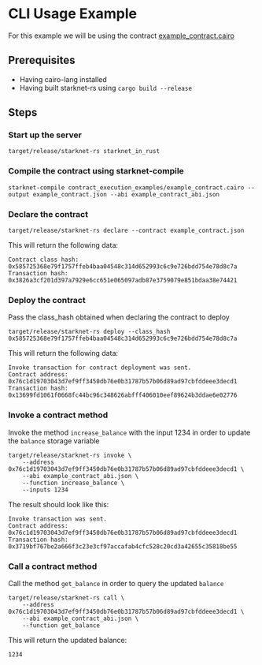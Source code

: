 # CLI Usage Example

For this example we will be using the contract [example_contract.cairo](../contract_execution_examples/example_contract.cairo)

## Prerequisites

- Having cairo-lang installed
- Having built starknet-rs using `cargo build --release`

## Steps

### Start up the server

```=bash
target/release/starknet-rs starknet_in_rust
```

### Compile the contract using starknet-compile

```=bash
starknet-compile contract_execution_examples/example_contract.cairo --output example_contract.json --abi example_contract_abi.json
```

### Declare the contract

```=bash
target/release/starknet-rs declare --contract example_contract.json
```

This will return the following data:

```=bash
Contract class hash: 0x585725368e79f1757ffeb4baa04548c314d652993c6c9e726bdd754e78d8c7a
Transaction hash: 0x3826a3cf201d397a7929e6cc651e065097adb87e3759079e851bdaa38e74421
```

### Deploy the contract

Pass the class_hash obtained when declaring the contract to deploy

```=bash
target/release/starknet-rs deploy --class_hash 0x585725368e79f1757ffeb4baa04548c314d652993c6c9e726bdd754e78d8c7a

```

This will return the following data:

```=bash
Invoke transaction for contract deployment was sent.
Contract address: 0x76c1d19703043d7ef9ff3450db76e0b31787b57b06d89ad97cbfddeee3decd1
Transaction hash: 0x13699fd1061f0668fc44bc96c348626abfff406010eef89624b3ddae6e02776
```

### Invoke a contract method

 Invoke the method `increase_balance` with the input 1234 in order to update the `balance` storage variable

```=bash
target/release/starknet-rs invoke \
    --address 0x76c1d19703043d7ef9ff3450db76e0b31787b57b06d89ad97cbfddeee3decd1 \
    --abi example_contract_abi.json \
    --function increase_balance \
    --inputs 1234
```

The result should look like this:

```=bash
Invoke transaction was sent.
Contract address: 0x76c1d19703043d7ef9ff3450db76e0b31787b57b06d89ad97cbfddeee3decd1
Transaction hash: 0x3719bf767be2a666f3c23e3cf97accafab4cfc528c20cd3a42655c35818be55
```

### Call a contract method

Call the method `get_balance` in order to query the updated `balance`

```=bash
target/release/starknet-rs call \
    --address 0x76c1d19703043d7ef9ff3450db76e0b31787b57b06d89ad97cbfddeee3decd1 \
    --abi example_contract_abi.json \
    --function get_balance
```

This will return the updated balance:

```=bash
1234
```
